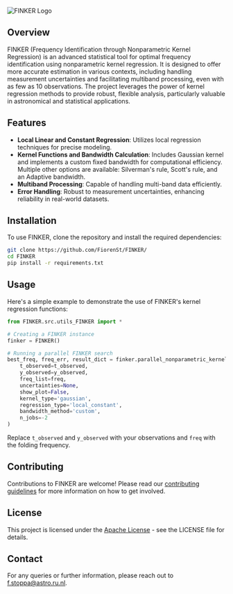 

![FINKER Logo](https://see.fontimg.com/api/renderfont4/KpAp/eyJyIjoiZnMiLCJoIjo3NywidyI6MTAwMCwiZnMiOjc3LCJmZ2MiOiIjQjgxODIwIiwiYmdjIjoiI0ZGRkZGRiIsInQiOjF9/RklOS0VS/kg-second-chances-sketch.png)


## Overview

FINKER (Frequency Identification through Nonparametric Kernel Regression) is an advanced statistical tool for optimal frequency identification using nonparametric kernel regression. It is designed to offer more accurate estimation in various contexts, including handling measurement uncertainties and facilitating multiband processing, even with as few as 10 observations. The project leverages the power of kernel regression methods to provide robust, flexible analysis, particularly valuable in astronomical and statistical applications.

## Features

- **Local Linear and Constant Regression**: Utilizes local regression techniques for precise modeling.
- **Kernel Functions and Bandwidth Calculation**: Includes Gaussian kernel and implements a custom fixed bandwidth for computational efficiency. Multiple other options are available: Silverman's rule, Scott's rule, and an Adaptive bandwidth.
- **Multiband Processing**: Capable of handling multi-band data efficiently.
- **Error Handling**: Robust to measurement uncertainties, enhancing reliability in real-world datasets.

## Installation

To use FINKER, clone the repository and install the required dependencies:

```bash
git clone https://github.com/FiorenSt/FINKER/
cd FINKER
pip install -r requirements.txt
```

## Usage

Here's a simple example to demonstrate the use of FINKER's kernel regression functions:

```python
from FINKER.src.utils_FINKER import *

# Creating a FINKER instance
finker = FINKER()

# Running a parallel FINKER search
best_freq, freq_err, result_dict = finker.parallel_nonparametric_kernel_regression(
    t_observed=t_observed,
    y_observed=y_observed,
    freq_list=freq,
    uncertainties=None,
    show_plot=False,
    kernel_type='gaussian',
    regression_type='local_constant',
    bandwidth_method='custom',
    n_jobs=-2
)
```

Replace `t_observed` and `y_observed` with your observations and `freq` with the folding frequency.

## Contributing

Contributions to FINKER are welcome! Please read our [contributing guidelines](CONTRIBUTING.md) for more information on how to get involved.

## License

This project is licensed under the [Apache License](LICENSE) - see the LICENSE file for details.

## Contact

For any queries or further information, please reach out to f.stoppa@astro.ru.nl.
